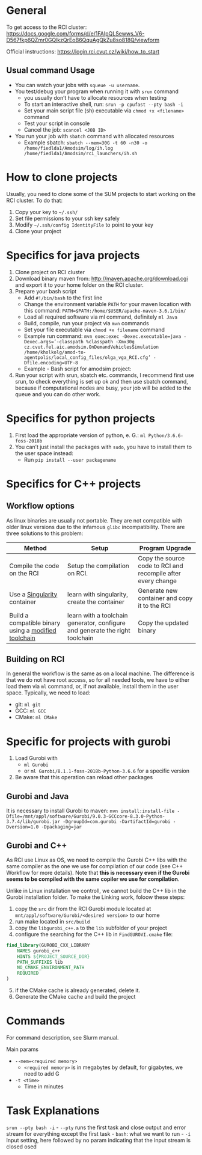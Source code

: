 # General
To get access to the RCI cluster: https://docs.google.com/forms/d/e/1FAIpQLSewws_V6-D567fkp6QZmr0GQlkzQrEoB6QquAgQkZu8so818Q/viewform

Official instructions: 
https://login.rci.cvut.cz/wiki/how_to_start

## Usual command Usage

- You can watch your jobs with `squeue -u username`.
- You test/debug your program when running it with `srun` command
    - you usually don’t have to allocate resources when testing
    - To start an interactive shell, run: `srun -p cpufast --pty bash -i`
    - Set your main script file (sh) executable via `chmod +x <filename>` command 
    - Test your script in console
    - Cancel the job: `scancel <JOB ID>`
- You run your job with `sbatch` command with allocated resources
    - Example sbatch: `sbatch --mem=30G -t 60 -n30 -o /home/fiedlda1/Amodsim/log/ih.log /home/fiedlda1/Amodsim/rci_launchers/ih.sh`

# How to clone projects
Usually, you need to clone some of the SUM projects to start working on the RCI cluster. To do that:

1. Copy your key to `~/.ssh/`
2. Set file permissions to your ssh key safely
3. Modify `~/.ssh/config IdentityFile` to point to your key
4. Clone your project

# Specifics for java projects

1. Clone project on RCI cluster
2. Download binary maven from: http://maven.apache.org/download.cgi and export it to your home folder on the RCI cluster.
3. Prepare your bash script
    - Add `#!/bin/bash` to the first line
    - Change the environment variable `PATH` for your maven location with this command: `PATH=$PATH:/home/$USER/apache-maven-3.6.1/bin/`
    - Load all required software via ml command, definitely `ml Java`
    - Build, compile, run your project via `mvn` commands
    - Set your file executable via `chmod +x filename` command
    - Example run command: `mvn exec:exec -Dexec.executable=java -Dexec.args=’-classpath %classpath -Xmx30g  cz.cvut.fel.aic.amodsim.OnDemandVehiclesSimulation /home/kholkolg/amod-to-agentpolis/local_config_files/olga_vga_RCI.cfg’ -Dfile.encoding=UTF-8`
    - Example -  Bash script for amodsim project: 
4. Run your script with srun, sbatch etc. commands, I recommend first use srun, to check everything is set up ok and then use sbatch command, because if computational nodes are busy, your job will be added to the queue and you can do other work.

# Specifics for python projects

1. First load the appropriate version of python, e. G.: `ml Python/3.6.6-foss-2018b`
2. You can’t just install the packages with `sudo`, you have to install them to the user space instead:
    - Run `pip install --user packagename`

# Specifics for C++ projects

## Workflow options
As linux binaries are usually not portable. They are not compatible with older linux versions due to the infamous `glibc` incompatibility. There are three solutions to this problem:

| Method | Setup | Program Upgrade |
|---------|-------|--------|
| Compile the code on the RCI | Setup the compilation on RCI. | Copy the source code to RCI and recompile after every change |
| Use a [Singularity](https://en.wikipedia.org/wiki/Singularity_(software)) container | learn with singularity, create the container | Generate new container and copy it to the RCI |
| Build a compatible binary using a [modified toolchain](https://crosstool-ng.github.io/docs/introduction/) | learn with a toolchain generator, configure and generate the right toolchain | Copy the updated binary


## Building on RCI
In general the workflow is the same as on a local machine. The difference is that we do not have root access, so for all needed tools, we have to either  load them via `ml` command, or, if not available, install them in the user space. Typically, we need to load:

- git: `ml git`
- GCC: `ml GCC`
- CMake: `ml CMake`

# Specific for projects with gurobi

1. Load Gurobi with 
    - `ml Gurobi`
    - or `ml Gurobi/8.1.1-foss-2018b-Python-3.6.6` for a specific version
2. Be aware that this operation can reload other packages

## Gurobi and Java
It is necessary to install Gurobi to maven: `mvn install:install-file -Dfile=/mnt/appl/software/Gurobi/9.0.3-GCCcore-8.3.0-Python-3.7.4/lib/gurobi.jar -DgroupId=com.gurobi -DartifactId=gurobi -Dversion=1.0 -Dpackaging=jar`


## Gurobi and C++
As RCI use Linux as OS, we need to compile the Gurobi C++ libs with the same compiler as the one we use for compilation of our code (see C++ Workflow for more details). Note that **this is necessary even if the Gurobi seems to be compiled with the same copiler we use for compilation**.

Unlike in Linux installation we controll, we cannot build the C++ lib in the Gurobi installation folder. To make the Linking work, foloow these steps:

1. copy the `src` dir from the RCI Gurobi module located at `mnt/appl/software/Gurobi/<desired version>` to our home
2. run make located in `src/build`
3. copy the `libgurobi_c++.a` to the `lib` subfolder of your project
4. configure the searching for the C++ lib in `FindGUROVI.cmake` file:
```cmake
find_library(GUROBI_CXX_LIBRARY
    NAMES gurobi_c++
    HINTS ${PROJECT_SOURCE_DIR}
    PATH_SUFFIXES lib
    NO_CMAKE_ENVIRONMENT_PATH
    REQUIRED
)
```

5. if the CMake cache is already generated, delete it.
6. Generate the CMake cache and build the project







# Commands
For command description, see Slurm manual.


Main params

- `--mem=<required memory>`
     - `<required memory>` is in megabytes by default, for gigabytes, we need to add G
- `-t <time>`
    - Time in minutes

# Task Explanations
`srun --pty bash -i`
    - `--pty` runs the first task and close output and error stream for everything except the first task
    - `bash`: what we want to run
    - `-i` Input setting, here followed by no param indicating that the input stream is closed
osed

